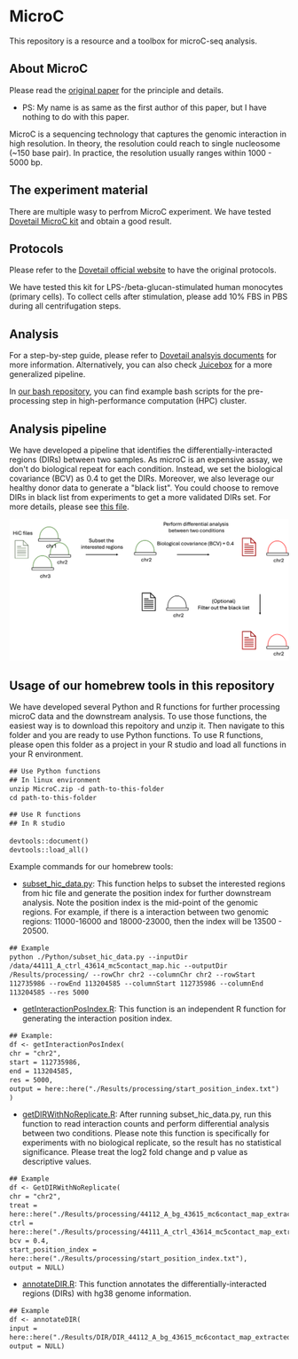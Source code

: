 # MicroC
This repository is a resource and a toolbox for microC-seq analysis.

## About MicroC
Please read the [original paper](https://www.sciencedirect.com/science/article/pii/S0092867415006388) for the principle and details.
- PS: My name is as same as the first author of this paper, but I have nothing to do with this paper.

MicroC is a sequencing technology that captures the genomic interaction in high resolution. In theory, the resolution could reach to single nucleosome (~150 base pair). In practice, the resolution usually ranges within 1000 - 5000 bp.

## The experiment material
There are multiple wasy to perfrom MicroC experiment. We have tested [Dovetail MicroC kit](https://cantatabio.com/dovetail-genomics/products/micro-c-sequencing/) and obtain a good result.

## Protocols
Please refer to the [Dovetail official website](https://cantatabio.com/dovetail-genomics/products/micro-c-sequencing/) to have the original protocols. 

We have tested this kit for LPS-/beta-glucan-stimulated human monocytes (primary cells). To collect cells after stimulation, please add 10% FBS in PBS during all centrifugation steps.

## Analysis
For a step-by-step guide, please refer to [Dovetail analsyis documents](https://micro-c.readthedocs.io/en/latest/) for more information. Alternatively, you can also check [Juicebox](https://github.com/aidenlab/Juicebox) for a more generalized pipeline.

In [our bash repository](./Bash), you can find example bash scripts for the pre-processing step in high-performance computation (HPC) cluster.

## Analysis pipeline
We have developed a pipeline that identifies the differentially-interacted regions (DIRs) between two samples. As microC is an expensive assay, we don't do biological repeat for each condition. Instead, we set the biological covariance (BCV) as 0.4 to get the DIRs. Moreover, we also leverage our healthy donor data to generate a "black list". You could choose to remove DIRs in black list from experiments to get a more validated DIRs set. For more details, please see [this file](./Doc/Il1B_DIR_identification.Rmd).

![workflow](./workflow.png)

## Usage of our homebrew tools in this repository
We have developed several Python and R functions for further processing microC data and the downstream analysis. To use those functions, the easiest way is to download this repoitory and unzip it. Then navigate to this folder and you are ready to use Python functions. To use R functions, please open this folder as a project in your R studio and load all functions in your R environment.

```
## Use Python functions
## In linux environment
unzip MicroC.zip -d path-to-this-folder
cd path-to-this-folder
```

```
## Use R functions
## In R studio

devtools::document()
devtools::load_all()
```

Example commands for our homebrew tools:

- [subset_hic_data.py](./Python/subset_hic_data.py): This function helps to subset the interested regions from hic file and generate the position index for further downstream analysis. Note the position index is the mid-point of the genomic regions. For example, if there is a interaction between two genomic regions: 11000-16000 and 18000-23000, then the index will be 13500 - 20500.

```
## Example
python ./Python/subset_hic_data.py --inputDir /data/44111_A_ctrl_43614_mc5contact_map.hic --outputDir /Results/processing/ --rowChr chr2 --columnChr chr2 --rowStart 112735986 --rowEnd 113204585 --columnStart 112735986 --columnEnd 113204585 --res 5000
```

- [getInteractionPosIndex.R](./R/getInteractionPosIndex.R): This function is an independent R function for generating the interaction position index.

```
## Example:
df <- getInteractionPosIndex(
chr = "chr2",
start = 112735986,
end = 113204585,
res = 5000,
output = here::here("./Results/processing/start_position_index.txt")
)
```

- [getDIRWithNoReplicate.R](./R/getDIRWithNoReplicate.R): After running subset_hic_data.py, run this function to read interaction counts and perform differential analysis between two conditions. Please note this function is specifically for experiments with no biological replicate, so the result has no statistical significance. Please treat the log2 fold change and p value as descriptive values.

```
## Example
df <- GetDIRWithNoReplicate(
chr = "chr2",
treat = here::here("./Results/processing/44112_A_bg_43615_mc6contact_map_extracted.csv"),
ctrl = here::here("./Results/processing/44111_A_ctrl_43614_mc5contact_map_extracted.csv"),
bcv = 0.4,
start_position_index = here::here("./Results/processing/start_position_index.txt"),
output = NULL)
```

- [annotateDIR.R](./R/annotateDIR.R): This function annotates the differentially-interacted regions (DIRs) with hg38 genome information.

```
## Example
df <- annotateDIR(
input = here::here("./Results/DIR/DIR_44112_A_bg_43615_mc6contact_map_extracted.csv"),
output = NULL)
```

